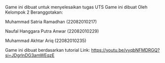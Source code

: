 Game ini dibuat untuk menyelesaikan tugas UTS 
Game ini dibuat Oleh Kelompok 2 Beranggotakan: 

Muhammad Satria Ramadhan (22082010217)

Naufal Hanggara Putra Anwar (22082010229)

Muhammad Akhtar Ariq (22082010235)

Game ini dibuat berdasarkan tutorial
Link: https://youtu.be/vyqbNFMDRGQ?si=JDgrlnDG3amWEqzE
